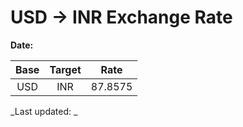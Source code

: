 # USD → INR Exchange Rate

**Date:** 

| Base | Target | Rate  |
|:----:|:------:|:-----:|
| USD  | INR    | 87.8575 |

_Last updated: _